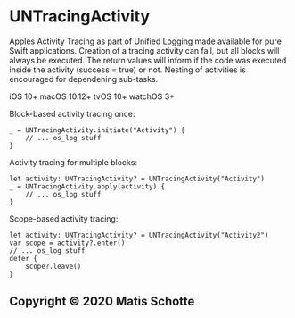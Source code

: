 # UNTracingActivity

Apples Activity Tracing as part of Unified Logging made available for pure Swift applications.
Creation of a tracing activity can fail, but all blocks will always be executed.
The return values will inform if the code was executed inside the activity (success = true) or not.
Nesting of activities is encouraged for dependening sub-tasks.

iOS 10+
macOS 10.12+
tvOS 10+
watchOS 3+

Block-based activity tracing once:
```
_ = UNTracingActivity.initiate("Activity") {
	// ... os_log stuff
}
```
Activity tracing for multiple blocks:
```
let activity: UNTracingActivity? = UNTracingActivity("Activity")
_ = UNTracingActivity.apply(activity) {
	// ... os_log stuff
}
```
Scope-based activity tracing:
```
let activity: UNTracingActivity? = UNTracingActivity("Activity2")
var scope = activity?.enter()
// ... os_log stuff
defer {
	scope?.leave()
}
```

## Copyright © 2020 Matis Schotte
